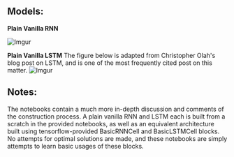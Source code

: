 Models:
------

**Plain Vanilla RNN**

![Imgur](//i.imgur.com/OY2y2Ol.jpg)

**Plain Vanilla LSTM**
The figure below is adapted from Christopher Olah's blog post on LSTM, and is one of the most frequently cited post on this matter.
![Imgur](//i.imgur.com/m3dwwNy.png)

Notes:
------
The notebooks contain a much more in-depth discussion and comments of the construction process. A plain vanilla RNN and LSTM each is built from a scratch in the provided notebooks, as well as an equivalent architecture built using tensorflow-provided BasicRNNCell and BasicLSTMCell blocks. No attempts for optimal solutions are made, and these notebooks are simply attempts to learn basic usages of these blocks.

